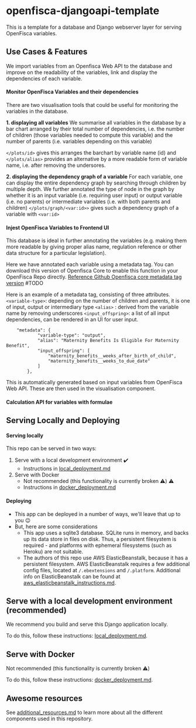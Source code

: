 # openfisca-djangoapi-template

This is a template for a database and Django webserver layer for serving OpenFisca variables.


## Use Cases & Features
We import variables from an Openfisca Web API to the database and improve on the readability of the variables, link and display the dependencies of each variable. 



#### Monitor OpenFisca Variables and their dependencies
There are two visualisation tools that could be useful for monitoring the variables in the database.

**1. displaying all variables**
We summarise all variables in the database by a bar chart arranged by their total number of dependencies, i.e. the number of children (those variables needed to compute this variable) and the number of parents (i.e. variables depending on this variable)

   `</plots/id>` gives this arranges the barchart by variable name (id) and 
   `</plots/alias>` provides an alternative by a more readable form of variable name, i.e. after removing the undersores.

**2. displaying the dependency graph of a variable**
For each variable, one can display the entire dependency graph by searching through children by multiple depth. We further annotated the type of node in the graph by whether it is an input variable (i.e. requiring user input) or output variable (i.e. no parents) or intermediate variables (i.e. with both parents and children)
    `</plots/graph/<var:id>>` gives such a dependency graph of a variable with `<var:id>`




#### Injest OpenFisca Variables to Frontend UI

This database is ideal in further annotating the variables (e.g. making them more readable by giving proper alias name, regulation reference or other data structure for a particular legislation).

Here we have annotated each variable using a metadata tag.  You can download this version of Openfisca Core to enable this function in your OpenFisca Repo directly. [Reference Github Openfisca core metadata tag version](http://github.com/..) #TODO


Here is an example of a metadata tag, consisting of three attributes.
   `<variable-type>`: depending on the number of children and parents, it is one of input, output or intermediary type 
   `<alias>` : derived from the variable name by removing underscores
   `<input_offspring>`: a list of all input dependencies, can be rendered in an UI for user input. 

```
    "metadata": {
            "variable-type": "output",
            "alias": "Maternity Benefits Is Eligible For Maternity Benefit",
            "input_offspring": [
                "maternity_benefits__weeks_after_birth_of_child",
                "maternity_benefits__weeks_to_due_date"
            ]
        },
```
This is automatically generated based on input variables from OpenFisca Web API. These are then used in the visualisation component. 



#### Calculation API for variables with formulae




## Serving Locally and Deploying

#### Serving locally
This repo can be served in two ways:
1) Serve with a local development environment :heavy_check_mark:
   - Instructions in [local_deployment.md](docs/local_deployment.md)
2) Serve with Docker
   - Not recommended (this functionality is currently broken :warning:) :warning:
   - Instructions in [docker_deployment.md](docs/docker_deployment.md) 


#### Deploying
- This app can be deployed in a number of ways, we'll leave that up to you :wink:
- But, here are some considerations
   - This app uses a sqlite3 database. SQLite runs in memory, and backs up its data store in files on disk. Thus, a persistent filesystem is required - and platforms with ephemeral filesystems (such as Heroku) are not suitable.
   - The authors of this repo use AWS ElasticBeanstalk, because it has a persistent filesystem. AWS ElasticBeanstalk requires a few additional config files, located at `/.ebextensions` and `/.platform`. Additional info on ElasticBeanstalk can be found at [aws_elasticbeanstalk_instructions.md](docs/aws_elasticbeanstalk_instructions.md).
 

## Serve with a local development environment (recommended)
We recommend you build and serve this Django application locally.

To do this, follow these instructions: [local_deployment.md](docs/local_deployment.md).

## Serve with Docker
Not recommended (this functionality is currently broken :warning:)

To do this, follow these instructions: [docker_deployment.md](docs/docker_deployment.md).


## Awesome resources

See [additional_resources.md](docs/additional_resources.md) to learn more about all the different components used in this repository.
